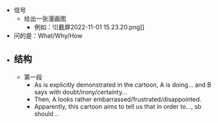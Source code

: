 - 信号
	- 给出一张漫画图
		- 例如：![[截屏2022-11-01 15.23.20.png]]
- 问的是：What/Why/How
- ## 结构
	- 第一段
		- As is explicitly demonstrated in the cartoon, A is doing... and B says with doubt/irony/certainty... 
		- Then, A looks rather embarrassed/frustrated/disappointed.
		- Apparently, this cartoon aims to tell us that in order to..., sb should ..